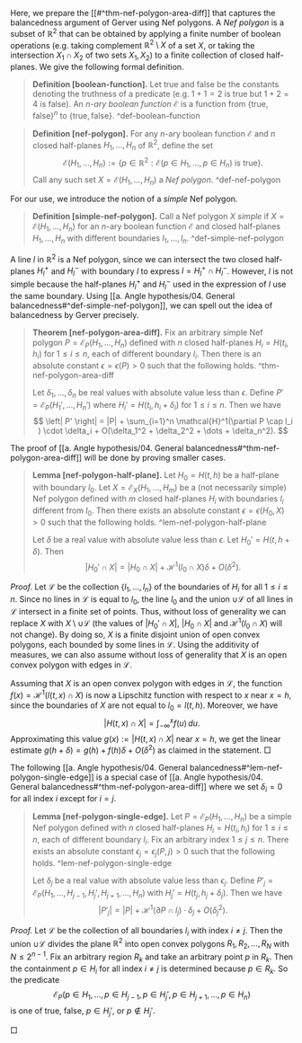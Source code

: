 Here, we prepare the [[#^thm-nef-polygon-area-diff]] that captures the balancedness argument of Gerver using Nef polygons. A _Nef polygon_ is a subset of $\mathbb{R}^2$ that can be obtained by applying a finite number of boolean operations (e.g. taking complement $\mathbb{R}^2 \setminus X$ of a set $X$, or taking the intersection $X_1 \cap X_2$ of two sets $X_1, X_2$) to a finite collection of closed half-planes. We give the following formal definition.

> __Definition [boolean-function].__ Let $\textsf{true}$ and $\textsf{false}$ be the constants denoting the truthness of a predicate (e.g. $1+1=2$ is $\textsf{true}$ but $1 + 2 = 4$ is $\textsf{false}$). An _$n$-ary boolean function_ $\mathcal{E}$ is a function from $\left\{ \textsf{true}, \textsf{false} \right\}^n$ to $\left\{ \textsf{true}, \textsf{false} \right\}$.
> ^def-boolean-function

> __Definition [nef-polygon].__ For any $n$-ary boolean function $\mathcal{E}$ and $n$ closed half-planes $H_1, \dots, H_n$ of $\mathbb{R}^2$, define the set 
$$
\mathcal{E}(H_1, \dots, H_n) := \left\{ p \in \mathbb{R}^2 : \mathcal{E}(p \in H_1, \dots,p \in H_n) \text{ is } \textsf{true} \right\}.
$$
> Call any such set $X = \mathcal{E}(H_1, \dots, H_n)$ a _Nef polygon_. ^def-nef-polygon

For our use, we introduce the notion of a _simple_ Nef polygon.

> __Definition [simple-nef-polygon].__ Call a Nef polygon $X$ _simple_ if $X = \mathcal{E}(H_1, \dots, H_n)$ for an $n$-ary boolean function $\mathcal{E}$ and closed half-planes $H_1, \dots, H_n$ with different boundaries $l_1, \dots, l_n$.
> ^def-simple-nef-polygon

A line $l$ in $\mathbb{R}^2$ is a Nef polygon, since we can intersect the two closed half-planes $H_l^+$ and $H_l^-$ with boundary $l$ to express $l = H_l^+ \cap H_l^-$. However, $l$ is not simple because the half-planes $H_l^+$ and $H_l^-$ used in the expression of $l$ use the same boundary. Using [[a. Angle hypothesis/04. General balancedness#^def-simple-nef-polygon]], we can spell out the idea of balancedness by Gerver precisely.

> __Theorem [nef-polygon-area-diff].__ Fix an arbitrary simple Nef polygon $P = \mathcal{E}_P(H_1, \dots, H_n)$ defined with $n$ closed half-planes $H_i = H(t_i, h_i)$ for $1 \leq i \leq n$, each of different boundary $l_i$. Then there is an absolute constant $\epsilon = \epsilon(P) > 0$ such that the following holds. ^thm-nef-polygon-area-diff
> 
> Let $\delta_1, \dots, \delta_n$ be real values with absolute value less than $\epsilon$. Define $P' = \mathcal{E}_P(H_1', \dots, H_n')$ where $H_i' = H(t_i, h_i + \delta_i)$  for $1 \leq i \leq n$. Then we have
$$
\left| P' \right| = |P| + \sum_{i=1}^n \mathcal{H}^1(\partial P \cap l_i ) \cdot \delta_i + O(\delta_1^2 + \delta_2^2 + \dots + \delta_n^2).
$$

The proof of [[a. Angle hypothesis/04. General balancedness#^thm-nef-polygon-area-diff]] will be done by proving smaller cases. 

> __Lemma [nef-polygon-half-plane].__ Let $H_0 = H(t, h)$ be a half-plane with boundary $l_0$. Let $X = \mathcal{E}_X(H_1, \dots, H_m)$ be a (not necessarily simple) Nef polygon defined with $m$ closed half-planes $H_i$ with boundaries $l_i$ different from $l_0$. Then there exists an absolute constant $\epsilon = \epsilon(H_0, X) > 0$ such that the following holds. ^lem-nef-polygon-half-plane
> 
> Let $\delta$ be a real value with absolute value less than $\epsilon$. Let $H_0' = H(t, h + \delta)$. Then
$$
|H_0' \cap X| = |H_0 \cap X| + \mathcal{H}^1(l_0 \cap X) \delta + O(\delta^2).
$$

_Proof._ Let $\mathcal{L}$ be the collection $\left\{ l_1, \dots, l_n \right\}$ of the boundaries of $H_i$ for all $1 \leq i \leq n$. Since no lines in $\mathcal{L}$ is equal to $l_0$, the line $l_0$ and the union $\cup \mathcal{L}$ of all lines in $\mathcal{L}$ intersect in a finite set of points. Thus, without loss of generality we can replace $X$ with $X \setminus \cup \mathcal{L}$ (the values of $|H_0' \cap X|$, $|H_0 \cap X|$ and $\mathcal{H}^1 (l_0 \cap X)$ will not change). By doing so, $X$ is a finite disjoint union of open convex polygons, each bounded by some lines in $\mathcal{L}$. Using the additivity of measures, we can also assume without loss of generality that $X$ is an open convex polygon with edges in $\mathcal{L}$. 

Assuming that $X$ is an open convex polygon with edges in $\mathcal{L}$, the function $f(x) = \mathcal{H}^1(l(t, x) \cap X)$ is now a Lipschitz function with respect to $x$ near $x = h$, since the boundaries of $X$ are not equal to $l_0 = l(t, h)$. Moreover, we have
$$
|H(t, x) \cap X| = \int_{-\infty}^x f(u)\,du.
$$
Approximating this value $g(x) := |H(t, x) \cap X|$ near $x = h$, we get the linear estimate $g(h + \delta) = g(h) + f(h) \delta + O(\delta^2)$ as claimed in the statement. □

The following [[a. Angle hypothesis/04. General balancedness#^lem-nef-polygon-single-edge]] is a special case of [[a. Angle hypothesis/04. General balancedness#^thm-nef-polygon-area-diff]] where we set $\delta_i = 0$ for all index $i$ except for $i=j$.

> __Lemma [nef-polygon-single-edge].__ Let $P = \mathcal{E}_P(H_1, \dots, H_n)$ be a simple Nef polygon defined with $n$ closed half-planes $H_i = H(t_i, h_i)$ for $1 \leq i \leq n$, each of different boundary $l_i$. Fix an arbitrary index $1 \leq j \leq n$. There exists an absolute constant $\epsilon_j = \epsilon_j(P, j) > 0$ such that the following holds. ^lem-nef-polygon-single-edge
> 
> Let $\delta_j$ be a real value with absolute value less than $\epsilon_j$. Define $P'_j = \mathcal{E}_P(H_1, \dots, H_{j-1}, H_j', H_{j+1}, \dots, H_n)$ with $H_j' = H(t_j, h_j + \delta_j)$. Then we have
$$
\left| P'_j \right| = |P| + \mathcal{H}^1(\partial P \cap l_j) \cdot \delta_j + O(\delta_j^2).
$$

_Proof._ Let $\mathcal{L}$ be the collection of all boundaries $l_i$ with index $i \neq j$. Then the union $\cup \mathcal{L}$ divides the plane $\mathbb{R}^2$ into open convex polygons $R_1, R_2, \dots, R_N$ with $N \leq 2^{n-1}$. Fix an arbitrary region $R_k$ and take an arbitrary point $p$ in $R_k$. Then the containment $p \in H_i$ for all index $i \neq j$ is determined because $p \in R_k$. So the predicate
$$
\mathcal{E}_P(p \in H_1, \dots, p \in H_{j-1}, p \in H_j', p \in H_{j+1}, \dots, p \in H_n)
$$
is one of $\textsf{true}$, $\textsf{false}$, $p \in H_j'$, or $p \not\in H_j'$.

□
